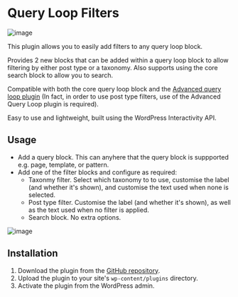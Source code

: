 # Query Loop Filters

![image](https://github.com/user-attachments/assets/85358de8-0929-47fe-85f5-b53a59fb522e)

This plugin allows you to easily add filters to any query loop block.

Provides 2 new blocks that can be added within a query loop block to allow filtering by either post type or a taxonomy. Also supports using the core search block to allow you to search.

Compatible with both the core query loop block and the [Advanced query loop plugin](https://wordpress.org/plugins/advanced-query-loop/) (In fact, in order to use post type filters, use of the Advanced Query Loop plugin is required). 

Easy to use and lightweight, built using the WordPress Interactivity API.

## Usage

* Add a query block. This can anyhere that the query block is suppported e.g. page, template, or pattern.
* Add one of the filter blocks and configure as required:
    * Taxonmy filter. Select which taxonomy to to use, customise the label (and whether it's shown), and customise the text used when none is selected.
    * Post type filter. Customise the label (and whether it's shown), as well as the text used when no filter is applied.
    * Search block. No extra options.
 
![image](https://github.com/user-attachments/assets/e2f9b62d-91f7-4c22-87ac-078b4d031a60)

## Installation

1. Download the plugin from the [GitHub repository](https://github.com/humanmade/query-filter).
2. Upload the plugin to your site's `wp-content/plugins` directory.
3. Activate the plugin from the WordPress admin.
